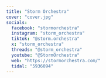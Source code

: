 ```yaml
---
title: "Storm Orchestra"
cover: "cover.jpg"
socials:
  facebook: "stormorchestra"
  instagram: "storm_orchestra"
  tiktok: "@storm.orchestra"
  x: "storm_orchestra"
  threads: "@storm_orchestra"
  youtube: "@StormOrchestra"
  web: "https://stormorchestra.com/"
  tidal: "5936094"
---
```

